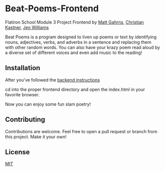 # Beat-Poems-Frontend

Flatiron School Module 3 Project Frontend by [Matt Gahrns](https://github.com/mattgahrns/), [Christian Kastner](https://github.com/christiankastner), [Jen Williams](https://github.com/Taljjaa)

Beat Poems is a program designed to liven up poems or text by identifying nouns, adjectives, verbs, and adverbs in a sentence and replacing them with other random words. You can also have your krazy poem read aloud by a diverse set of different voices and even add music to the reading!

## Installation

After you've followed the [backend instructions](https://github.com/mattgahrns/noun-swapper-backend)

cd into the proper frontend directory and open the index.html in your favorite browser.

Now you can enjoy some fun slam poetry!

## Contributing

Contributions are welcome. Feel free to open a pull request or branch from this project. Make it your own!

## License

[MIT](https://choosealicense.com/licenses/mit/)
